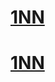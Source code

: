 # <a href="https://github.com/davilexx/ml1/tree/master/1NN">1NN</a>

# <a href="https://github.com/davilexx/ml1/tree/master/kNN">1NN</a>

